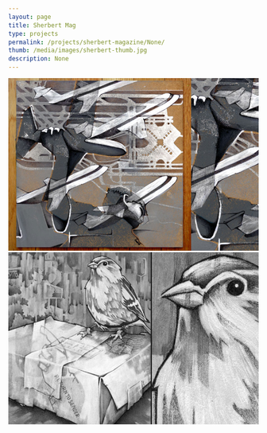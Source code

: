 ```yaml
---
layout: page
title: Sherbert Mag 
type: projects
permalink: /projects/sherbert-magazine/None/
thumb: /media/images/sherbert-thumb.jpg
description: None
---
```




![](/media/images/sherbert1.jpg)
![](/media/images/sherbert2.jpg)